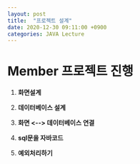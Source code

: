 ```yaml
---
layout: post
title:  "프로젝트 설계"
date: 2020-12-30 09:11:00 +0900
categories: JAVA Lecture
---
```


# Member 프로젝트 진행



1. **화면설계**

2. **데이터베이스 설계**

3. **화면 <--> 데이터베이스 연결**

4. **sql문을 자바코드**

5. **예외처리하기**


